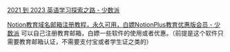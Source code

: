 [2021 到 2023 英语学习探索之路 - 少数派](https://sspai.com/post/77853)



[Notion教育域名邮箱注册教程，永久可用，白嫖NotionPlus教育优惠版会员 - 少数派](https://sspai.com/post/89767)
可以自己注册教育邮箱，白嫖一些软件的使用或者优惠。（前提是这个软件只需要教育邮箱认证，不需要支付宝或者学生证之类的）

